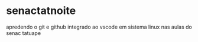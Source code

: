 # senactatnoite
apredendo o git e github integrado ao vscode  em sistema linux nas aulas do senac tatuape 
